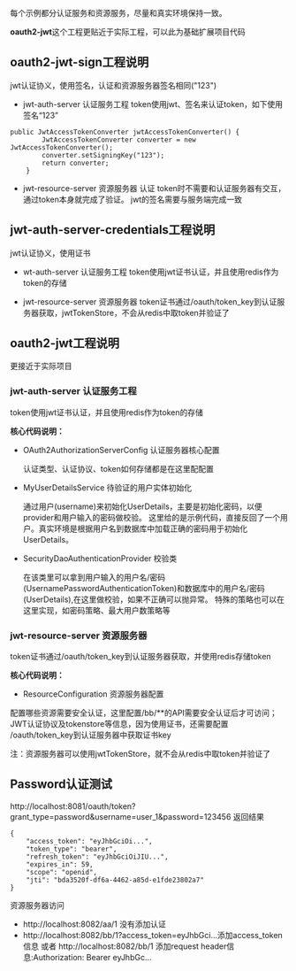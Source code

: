 每个示例都分认证服务和资源服务，尽量和真实环境保持一致。

**oauth2-jwt**这个工程更贴近于实际工程，可以此为基础扩展项目代码

## oauth2-jwt-sign工程说明
jwt认证协义，使用签名，认证和资源服务器签名相同("123")
- jwt-auth-server 认证服务工程
token使用jwt、签名来认证token，如下使用签名“123”
```
public JwtAccessTokenConverter jwtAccessTokenConverter() {
        JwtAccessTokenConverter converter = new JwtAccessTokenConverter();
        converter.setSigningKey("123");
        return converter;
    }
```

- jwt-resource-server 资源服务器
认证 token时不需要和认证服务器有交互，通过token本身就完成了验证。
jwt的签名需要与服务端完成一致

## jwt-auth-server-credentials工程说明
jwt认证协义，使用证书
- wt-auth-server 认证服务工程
token使用jwt证书认证，并且使用redis作为token的存储

- jwt-resource-server 资源服务器
token证书通过/oauth/token_key到认证服务器获取，jwtTokenStore，不会从redis中取token并验证了


## oauth2-jwt工程说明
更接近于实际项目
### jwt-auth-server 认证服务工程
token使用jwt证书认证，并且使用redis作为token的存储

**核心代码说明：**
- OAuth2AuthorizationServerConfig 认证服务器核心配置

    认证类型、认证协议、token如何存储都是在这里配配置

- MyUserDetailsService 待验证的用户实体初始化

    通过用户(username)来初始化UserDetails，主要是初始化密码，以便provider和用户输入的密码做校验。
这里给的是示例代码，直接反回了一个用户。真实环境是根据用户名到数据库中加载正确的密码用于初始化UserDetails。

- SecurityDaoAuthenticationProvider 校验类

    在该类里可以拿到用户输入的用户名/密码(UsernamePasswordAuthenticationToken)和数据库中的用户名/密码(UserDetails),在这里做校验，如果不正确可以抛异常。
特殊的策略也可以在这里实现，如密码策略、最大用户数策略等



### jwt-resource-server 资源服务器
token证书通过/oauth/token_key到认证服务器获取，并使用redis存储token

**核心代码说明：**
- ResourceConfiguration 资源服务器配置

配置哪些资源需要安全认证，这里配置/bb/**的API需要安全认证后才可访问；JWT认证协议及tokenstore等信息，因为使用证书，还需要配置
/oauth/token_key到认证服务器中获取证书key

注：资源服务器可以使用jwtTokenStore，就不会从redis中取token并验证了


## Password认证测试
http://localhost:8081/oauth/token?grant_type=password&username=user_1&password=123456
返回结果
```
{
    "access_token": "eyJhbGciOi...",
    "token_type": "bearer",
    "refresh_token": "eyJhbGciOiJIU...",
    "expires_in": 59,
    "scope": "openid",
    "jti": "bda3520f-df6a-4462-a85d-e1fde23802a7"
}
```

资源服务器访问
- http://localhost:8082/aa/1 没有添加认证
- http://localhost:8082/bb/1?access_token=eyJhbGci...添加access_token信息
或者 http://localhost:8082/bb/1 添加request header信息:Authorization: Bearer eyJhbGc...